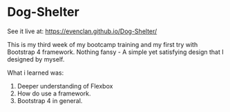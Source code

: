 # Dog-Shelter

See it live at: https://evenclan.github.io/Dog-Shelter/

This is my third week of my bootcamp training and my first try with Bootstrap 4 framework.
Nothing fansy - A simple yet satisfying design that I designed by myself. 

What i learned was:
1) Deeper understanding of Flexbox 
2) How do use a framework.
3) Bootstrap 4 in general. 
